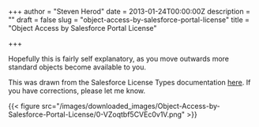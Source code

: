 +++
author = "Steven Herod"
date = 2013-01-24T00:00:00Z
description = ""
draft = false
slug = "object-access-by-salesforce-portal-license"
title = "Object Access by Salesforce Portal License"

+++


Hopefully this is fairly self explanatory, as you move outwards more standard objects become available to you.

This was drawn from the Salesforce License Types documentation [here](http://ap1.salesforce.com/help/doc/en/users_understanding_license_types.htm). If you have corrections, please let me know.

{{< figure src="/images/downloaded_images/Object-Access-by-Salesforce-Portal-License/0-VZoqtbf5CVEc0v1V.png" >}}

